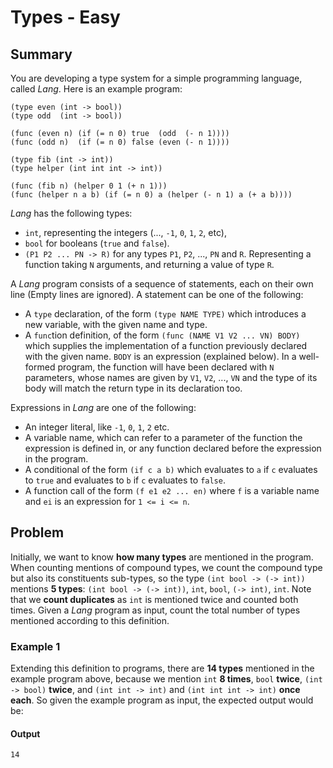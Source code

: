 # Types - Easy

## Summary

You are developing a type system for a simple programming language, called *Lang*.  Here is an
example program:

```
(type even (int -> bool))
(type odd  (int -> bool))

(func (even n) (if (= n 0) true  (odd  (- n 1))))
(func (odd n)  (if (= n 0) false (even (- n 1))))

(type fib (int -> int))
(type helper (int int int -> int))

(func (fib n) (helper 0 1 (+ n 1)))
(func (helper n a b) (if (= n 0) a (helper (- n 1) a (+ a b))))
```

*Lang* has the following types:

* `int`, representing the integers (..., `-1`, `0`, `1`, `2`, etc),
* `bool` for booleans (`true` and `false`).
* `(P1 P2 ... PN -> R)` for any types `P1`, `P2`, ..., `PN` and `R`.  Representing a function
  taking `N` arguments, and returning a value of type `R`.

A *Lang* program consists of a sequence of statements, each on their own line (Empty lines are
ignored).  A statement can be one of the following:

* A `type` declaration, of the form `(type NAME TYPE)` which introduces a new variable, with the
  given name and type.
* A `func`tion definition, of the form `(func (NAME V1 V2 ... VN) BODY)` which supplies the
  implementation of a function previously declared with the given name.  `BODY` is an expression
  (explained below).  In a well-formed program, the function will have been declared with `N`
  parameters, whose names are given by `V1`, `V2`, ..., `VN` and the type of its body will match
  the return type in its declaration too.

Expressions in *Lang* are one of the following:

* An integer literal, like `-1`,  `0`, `1`, `2` etc.
* A variable name, which can refer to a parameter of the function the expression is defined in, or
  any function declared before the expression in the program.
* A conditional of the form `(if c a b)` which evaluates to `a` if `c` evaluates to `true` and
  evaluates to `b`  if `c` evaluates to `false`.
* A function call of the form `(f e1 e2 ... en)` where `f` is a variable name and `ei` is an
  expression for `1 <= i <= n`.

## Problem

Initially, we want to know **how many types** are mentioned in the program.  When counting mentions
of compound types, we count the compound type but also its constituents sub-types, so the type
`(int bool -> (-> int))` mentions **5 types**:  `(int bool -> (-> int))`, `int`, `bool`, `(->
int)`, `int`.  Note that we **count duplicates** as `int` is mentioned twice and counted both
times.  Given a *Lang* program as input, count the total number of types mentioned according to
this definition.

### Example 1

Extending this definition to programs, there are **14 types** mentioned in the example program
above, because we mention `int` **8 times**, `bool` **twice**, `(int -> bool)` **twice**, and `(int
int -> int)` and `(int int int -> int)` **once each**.  So given the example program as input, the
expected output would be:

#### Output

```
14
```
